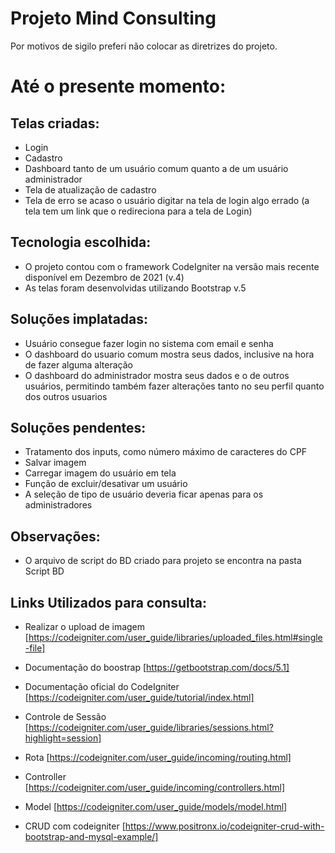 # Projeto Mind Consulting

Por motivos de sigilo preferi não colocar as diretrizes do projeto.

# Até o presente momento:
## Telas criadas:
- Login
- Cadastro
- Dashboard tanto de um usuário comum quanto a de um usuário administrador
- Tela de atualização de cadastro
- Tela de erro se acaso o usuário digitar na tela de login algo errado (a tela tem um link que o redireciona para a tela de Login)

## Tecnologia escolhida:
- O projeto contou com o framework CodeIgniter na versão mais recente disponível em Dezembro de 2021 (v.4)
- As telas foram desenvolvidas utilizando Bootstrap v.5

## Soluções implatadas:
- Usuário consegue fazer login no sistema com email e senha
- O dashboard do usuario comum mostra seus dados, inclusive na hora de fazer alguma alteração
- O dashboard do administrador mostra seus dados e o de outros usuários, permitindo também fazer alterações tanto no seu perfil quanto dos outros usuarios

## Soluções pendentes:
- Tratamento dos inputs, como número máximo de caracteres do CPF
- Salvar imagem 
- Carregar imagem do usuário em tela
- Função de excluir/desativar um usuário
- A seleção de tipo de usuário deveria ficar apenas para os administradores

## Observações:
- O arquivo de script do BD criado para projeto se encontra na pasta Script BD

## Links Utilizados para consulta:
- Realizar o upload de imagem
[https://codeigniter.com/user_guide/libraries/uploaded_files.html#single-file]

- Documentação do boostrap
[https://getbootstrap.com/docs/5.1]

- Documentação oficial do CodeIgniter
[https://codeigniter.com/user_guide/tutorial/index.html]

- Controle de Sessão 
[https://codeigniter.com/user_guide/libraries/sessions.html?highlight=session]

- Rota
[https://codeigniter.com/user_guide/incoming/routing.html]

- Controller
[https://codeigniter.com/user_guide/incoming/controllers.html]

- Model
[https://codeigniter.com/user_guide/models/model.html]

- CRUD com codeigniter
[https://www.positronx.io/codeigniter-crud-with-bootstrap-and-mysql-example/]



